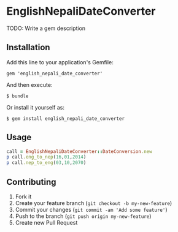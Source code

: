 # EnglishNepaliDateConverter

TODO: Write a gem description

## Installation

Add this line to your application's Gemfile:

    gem 'english_nepali_date_converter'

And then execute:

    $ bundle

Or install it yourself as:

    $ gem install english_nepali_date_converter

## Usage


```ruby
call = EnglishNepaliDateConverter::DateConversion.new
p call.eng_to_nep(16,01,2014)
p call.nep_to_eng(03,10,2070)
```

## Contributing

1. Fork it
2. Create your feature branch (`git checkout -b my-new-feature`)
3. Commit your changes (`git commit -am 'Add some feature'`)
4. Push to the branch (`git push origin my-new-feature`)
5. Create new Pull Request
